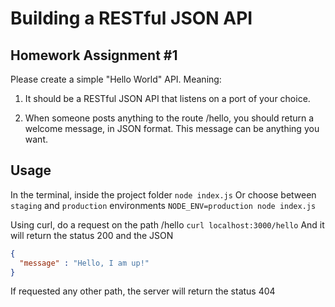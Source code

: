 # Building a RESTful JSON API
## Homework Assignment #1
Please create a simple "Hello World" API. Meaning:

1. It should be a RESTful JSON API that listens on a port of your choice. 

2. When someone posts anything to the route /hello, you should return a welcome message, in JSON format. This message can be anything you want. 

## Usage
In the terminal, inside the project folder
`node index.js`
Or choose between `staging` and `production` environments
`NODE_ENV=production node index.js`

Using curl, do a request on the path /hello
`curl localhost:3000/hello`
And it will return the status 200 and the JSON
```json
{
  "message" : "Hello, I am up!"
}
```
If requested any other path, the server will return the status 404